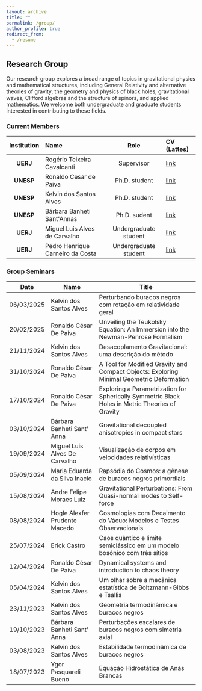 ```yaml
---
layout: archive
title: ""
permalink: /group/
author_profile: true
redirect_from:
  - /resume
---
```


## Research Group

Our research group explores a broad range of topics in gravitational physics and mathematical structures, including General Relativity and alternative theories of gravity, the geometry and physics of black holes, gravitational waves, Clifford algebras and the structure of spinors, and applied mathematics. We welcome both undergraduate and graduate students interested in contributing to these fields.

### Current Members

| **Institution** | **Name**                         |       **Role**        | **CV (Lattes)**                             |
| :-------------: | :------------------------------- | :-------------------: | :------------------------------------- |
|    **UERJ**     | Rogério Teixeira Cavalcanti      |      Supervisor       | [link](http://lattes.cnpq.br/4387593644266917) |
|    **UNESP**    | Ronaldo Cesar de Paiva           |     Ph.D. student     | [link](http://lattes.cnpq.br/7644990361763324) |
|    **UNESP**    | Kelvin dos Santos Alves          |     Ph.D. student     | [link](http://lattes.cnpq.br/6300322809395217) |
|    **UNESP**    | Bárbara Banheti Sant'Annas       |     Ph.D. sudent      | [link](http://lattes.cnpq.br/0858057100366634) |
|    **UERJ**     | Miguel Luis Alves de Carvalho    | Undergraduate student | [link](http://lattes.cnpq.br/4169648235351025) |
|    **UERJ**     | Pedro Henrique Carneiro da Costa | Undergraduate student | [link](http://lattes.cnpq.br/8796444363213121) |



### Group Seminars

| **Date**   | **Name**                      | **Title**                                                    |
| ---------- | ----------------------------- | ------------------------------------------------------------ |
| 06/03/2025 | Kelvin dos Santos Alves       | Perturbando buracos negros com rotação em relatividade geral |
| 20/02/2025 | Ronaldo César De Paiva        | Unveiling the Teukolsky Equation: An Immersion into the Newman-Penrose Formalism |
| 21/11/2024 | Kelvin dos Santos Alves       | Desacoplamento Gravitacional: uma descrição do método        |
| 31/10/2024 | Ronaldo César De Paiva        | A Tool for Modified Gravity and Compact Objects: Exploring Minimal Geometric Deformation |
| 17/10/2024 | Ronaldo César De Paiva        | Exploring a Parametrization for Spherically Symmetric Black Holes in Metric Theories of Gravity |
| 03/10/2024 | Bárbara Banheti Sant' Anna    | Gravitational decoupled anisotropies in compact stars        |
| 19/09/2024 | Miguel Luís Alves De Carvalho | Visualização de corpos em velocidades relativísticas         |
| 05/09/2024 | Maria Eduarda da Silva Inacio | Rapsódia do Cosmos: a gênese de buracos negros primordiais   |
| 15/08/2024 | Andre Felipe Moraes Luiz      | Gravitational Perturbations: From Quasi-normal modes to Self-force |
| 08/08/2024 | Hogle Alexfer Prudente Macedo | Cosmologias com Decaimento do Vácuo: Modelos e Testes Observacionais |
| 25/07/2024 | Erick Castro                  | Caos quântico e limite semiclássico em um modelo bosônico com três sítios |
| 12/04/2024 | Ronaldo César De Paiva        | Dynamical systems and introduction to chaos theory           |
| 05/04/2024 | Kelvin dos Santos Alves       | Um olhar sobre a mecânica estatística de Boltzmann-Gibbs e Tsallis |
| 23/11/2023 | Kelvin dos Santos Alves       | Geometria termodinâmica e buracos negros                     |
| 19/10/2023 | Bárbara Banheti Sant' Anna    | Perturbações escalares de buracos negros com simetria axial  |
| 03/08/2023 | Kelvin dos Santos Alves       | Estabilidade termodinâmica de buracos negros                 |
| 18/07/2023 | Ygor Pasquareli Bueno         | Equação Hidrostática de Anãs Brancas                         |

